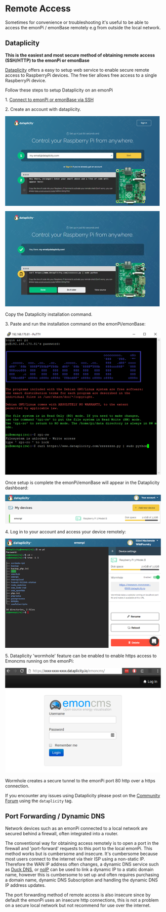 # Remote Access

Sometimes for convenience or troubleshooting it's useful to be able to access the emonPi / emonBase remotely e.g from outside the local network.

## Dataplicity

**This is the easiest and most secure method of obtaining remote access (SSH/HTTP) to the emonPi or emonBase**

[Dataplicity](https://www.dataplicity.com) offers a easy to setup web service to enable secure remote access to RaspberryPi devices. The free tier allows free access to a single RaspberryPi device.

Follow these steps to setup Dataplicity on an emonPi

1\. [Connect to emonPi or emonBase via SSH](/technical/credentials/#ssh)

2\. Create an account with dataplicity.

  ![1-dataplicity](img/dataplicity/1-dataplicity.png)

  ![2-dataplicity](img/dataplicity/2-dataplicity.jpg)

Copy the Dataplicity installation command.

3\. Paste and run the installation command on the emonPi/emonBase:

![3-dataplicity](img/dataplicity/3-dataplicity.png)

Once setup is complete the emonPi/emonBase will appear in the Dataplicity dashboard:

![4-dataplicity](img/dataplicity/4-dataplicity.png)

4\. Log in to your account and access your device remotely:

![5-dataplicity](img/dataplicity/5-dataplicity.png)

5\. Dataplicity 'wormhole' feature  can be enabled to enable https access to Emoncms running on the emonPi:

![6-dataplicity](img/dataplicity/6-dataplicity.png)

Wormhole creates a secure tunnel to the emonPi port 80 http over a https connection.

If you encounter any issues using Dataplicity please post on the [Community Forum](httsp://community.openenergymonitor.org) using the `dataplicity` tag.

## Port Forwarding / Dynamic DNS

Network devices such as an emonPi connected to a local network are secured behind a firewall, often integrated into a router.

The conventional way for obtaining access remotely is to open a port in the firewall and 'port-forward' requests to this port to the local emonPi. This method works but is cumbersome and insecure. It's cumbersome because most users connect to the internet via their ISP using a non-static IP. Therefore the WAN IP address often changes, a dynamic DNS service such as [Duck DNS](https://www.duckdns.org/), or [noIP](https://www.noip.com) can be used to link a dynamic IP to a static domain name, however this is cumbersome to set up and often requires purchasing a domain name, dynamic DNS Subscription and handling the dynamic DNS IP address updates.

The port forwarding method of remote access is also insecure since by default the emonPi uses an insecure http connections, this is not a problem on a secure local network but not recommend for use over the internet.

